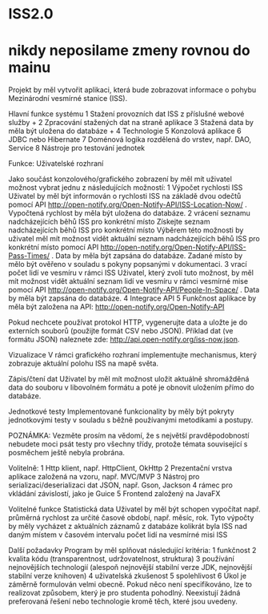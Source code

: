 # ISS2.0
# nikdy neposilame zmeny rovnou do mainu


Projekt by měl vytvořit aplikaci, která bude zobrazovat informace o pohybu Mezinárodní vesmírné stanice (ISS).

Hlavní funkce systému
1 Stažení provozních dat ISS z příslušné webové služby +
2 Zpracování stažených dat na straně aplikace
3 Stažená data by měla být uložena do databáze +
4 Technologie
5 Konzolová aplikace
6 JDBC nebo Hibernate
7 Doménová logika rozdělená do vrstev, např. DAO, Service
8 Nástroje pro testování jednotek

Funkce:
Uživatelské rozhraní

Jako součást konzolového/grafického zobrazení by měl mít uživatel možnost vybrat jednu z následujících možností:
1 Výpočet rychlosti ISS
Uživatel by měl být informován o rychlosti ISS na základě dvou odečtů pomocí API http://open-notify.org/Open-Notify-API/ISS-Location-Now/ . Vypočtená rychlost by měla být uložena do databáze.
2 vrácení seznamu nadcházejících běhů ISS pro konkrétní místo
Získejte seznam nadcházejících běhů ISS pro konkrétní místo
Výběrem této možnosti by uživatel měl mít možnost vidět aktuální seznam nadcházejících běhů ISS pro konkrétní místo
pomocí API http://open-notify.org/Open-Notify-API/ISS-Pass-Times/ . Data by měla být zapsána do databáze. Zadané místo by mělo být ověřeno v souladu s pokyny popsanými v dokumentaci.
3 vrací počet lidí ve vesmíru v rámci ISS
Uživatel, který zvolí tuto možnost, by měl mít možnost vidět aktuální seznam lidí ve vesmíru v rámci vesmírné mise pomocí API http://open-notify.org/Open-Notify-API/People-In-Space/ . Data by měla být zapsána do databáze.
4 Integrace API
5 Funkčnost aplikace by měla být založena na API: http://open-notify.org/Open-Notify-API

Pokud nechcete používat protokol HTTP, vygenerujte data a uložte je do externích souborů (použijte formát CSV nebo JSON).
Příklad dat (ve formátu JSON) naleznete zde: http://api.open-notify.org/iss-now.json.

Vizualizace
V rámci grafického rozhraní implementujte mechanismus, který zobrazuje aktuální polohu ISS na mapě světa.

Zápis/čtení dat
Uživatel by měl mít možnost uložit aktuálně shromážděná data do souboru v libovolném formátu a poté je obnovit uložením přímo do databáze.

Jednotkové testy
Implementované funkcionality by měly být pokryty jednotkovými testy v souladu s běžně používanými metodikami a postupy.

POZNÁMKA: Vezměte prosím na vědomí, že s největší pravděpodobností nebudete moci psát testy pro všechny třídy, protože témata související s posměchem ještě nebyla probrána.

Volitelně:
1 Http klient, např. HttpClient, OkHttp
2 Prezentační vrstva aplikace založená na vzoru, např. MVC/MVP
3 Nástroj pro serializaci/deserializaci dat JSON, např. Gson, Jackson
4 rámec pro vkládání závislostí, jako je Guice
5 Frontend založený na JavaFX

Volitelné funkce
Statistická data
Uživatel by měl být schopen vypočítat např.
průměrná rychlost za určité časové období, např. měsíc, rok. Tyto výpočty by měly vycházet z aktuálních záznamů z databáze kolikrát byla ISS nad daným místem v časovém intervalu
počet lidí na vesmírné misi ISS

Další požadavky
Program by měl splňovat následující kritéria:
1 funkčnost
2 kvalita kódu (transparentnost, udržovatelnost, struktura)
3 používání nejnovějších technologií (alespoň nejnovější stabilní verze JDK, nejnovější stabilní verze knihoven)
4 uživatelská zkušenost
5 spolehlivost
6 Úkol je záměrně formulován velmi obecně. Pokud něco není specifikováno, lze to realizovat způsobem, který je pro studenta pohodlný. Neexistují žádná preferovaná řešení nebo technologie kromě těch, které jsou uvedeny.
